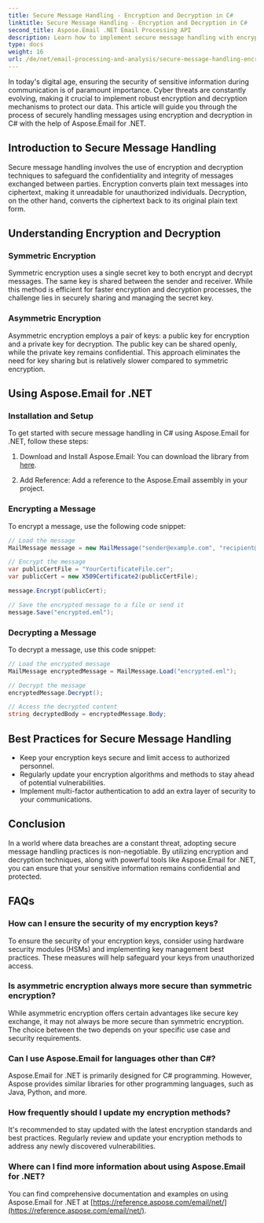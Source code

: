 ```yaml
---
title: Secure Message Handling - Encryption and Decryption in C#
linktitle: Secure Message Handling - Encryption and Decryption in C#
second_title: Aspose.Email .NET Email Processing API
description: Learn how to implement secure message handling with encryption and decryption in C# using Aspose.Email for .NET. Protect sensitive data effectively.
type: docs
weight: 16
url: /de/net/email-processing-and-analysis/secure-message-handling-encryption-and-decryption-in-csharp/
---
```


In today's digital age, ensuring the security of sensitive information during communication is of paramount importance. Cyber threats are constantly evolving, making it crucial to implement robust encryption and decryption mechanisms to protect our data. This article will guide you through the process of securely handling messages using encryption and decryption in C# with the help of Aspose.Email for .NET.

## Introduction to Secure Message Handling

Secure message handling involves the use of encryption and decryption techniques to safeguard the confidentiality and integrity of messages exchanged between parties. Encryption converts plain text messages into ciphertext, making it unreadable for unauthorized individuals. Decryption, on the other hand, converts the ciphertext back to its original plain text form.

## Understanding Encryption and Decryption

### Symmetric Encryption

Symmetric encryption uses a single secret key to both encrypt and decrypt messages. The same key is shared between the sender and receiver. While this method is efficient for faster encryption and decryption processes, the challenge lies in securely sharing and managing the secret key.

### Asymmetric Encryption

Asymmetric encryption employs a pair of keys: a public key for encryption and a private key for decryption. The public key can be shared openly, while the private key remains confidential. This approach eliminates the need for key sharing but is relatively slower compared to symmetric encryption.

## Using Aspose.Email for .NET

### Installation and Setup

To get started with secure message handling in C# using Aspose.Email for .NET, follow these steps:

1. Download and Install Aspose.Email: You can download the library from [here](https://releases.aspose.com/email/net).

2. Add Reference: Add a reference to the Aspose.Email assembly in your project.

### Encrypting a Message

To encrypt a message, use the following code snippet:

```csharp
// Load the message
MailMessage message = new MailMessage("sender@example.com", "recipient@example.com", "Subject", "Message body");

// Encrypt the message
var publicCertFile = "YourCertificateFile.cer";
var publicCert = new X509Certificate2(publicCertFile);

message.Encrypt(publicCert);

// Save the encrypted message to a file or send it
message.Save("encrypted.eml");
```

### Decrypting a Message

To decrypt a message, use this code snippet:

```csharp
// Load the encrypted message
MailMessage encryptedMessage = MailMessage.Load("encrypted.eml");

// Decrypt the message
encryptedMessage.Decrypt();

// Access the decrypted content
string decryptedBody = encryptedMessage.Body;
```

## Best Practices for Secure Message Handling

- Keep your encryption keys secure and limit access to authorized personnel.
- Regularly update your encryption algorithms and methods to stay ahead of potential vulnerabilities.
- Implement multi-factor authentication to add an extra layer of security to your communications.

## Conclusion

In a world where data breaches are a constant threat, adopting secure message handling practices is non-negotiable. By utilizing encryption and decryption techniques, along with powerful tools like Aspose.Email for .NET, you can ensure that your sensitive information remains confidential and protected.

## FAQs

### How can I ensure the security of my encryption keys?

To ensure the security of your encryption keys, consider using hardware security modules (HSMs) and implementing key management best practices. These measures will help safeguard your keys from unauthorized access.

### Is asymmetric encryption always more secure than symmetric encryption?

While asymmetric encryption offers certain advantages like secure key exchange, it may not always be more secure than symmetric encryption. The choice between the two depends on your specific use case and security requirements.

### Can I use Aspose.Email for languages other than C#?

Aspose.Email for .NET is primarily designed for C# programming. However, Aspose provides similar libraries for other programming languages, such as Java, Python, and more.

### How frequently should I update my encryption methods?

It's recommended to stay updated with the latest encryption standards and best practices. Regularly review and update your encryption methods to address any newly discovered vulnerabilities.

### Where can I find more information about using Aspose.Email for .NET?

You can find comprehensive documentation and examples on using Aspose.Email for .NET at [https://reference.aspose.com/email/net/](https://reference.aspose.com/email/net/).